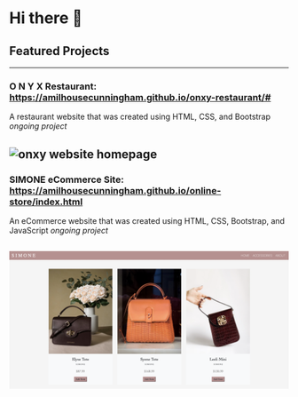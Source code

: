 # Hi there 👋
<!--
**amilhousecunningham/amilhousecunningham** is a ✨ _special_ ✨ repository because its `README.md` (this file) appears on your GitHub profile.

Here are some ideas to get you started:

- 🔭 I’m currently working on ...
- 🌱 I’m currently learning ...
- 👯 I’m looking to collaborate on ...
- 🤔 I’m looking for help with ...
- 💬 Ask me about ...
- 📫 How to reach me: ...
- 😄 Pronouns: ...
- ⚡ Fun fact: ...
-->

## Featured Projects
---

### O N Y X Restaurant: https://amilhousecunningham.github.io/onxy-restaurant/#
A restaurant website that was created using HTML, CSS, and Bootstrap 
*ongoing project*

![onxy website homepage](./images/onxy.png)
---
### SIMONE eCommerce Site: https://amilhousecunningham.github.io/online-store/index.html
An eCommerce website that was created using HTML, CSS, Bootstrap, and JavaScript 
*ongoing project*

![simone handbag page](./images/simone2.png)
---



